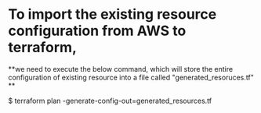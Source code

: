 # To import the existing resource configuration from AWS to terraform, 

**we need to execute the below command, which will store the entire configuration of existing resource into a file called "generated_resoruces.tf"
**

$ terraform plan -generate-config-out=generated_resources.tf

